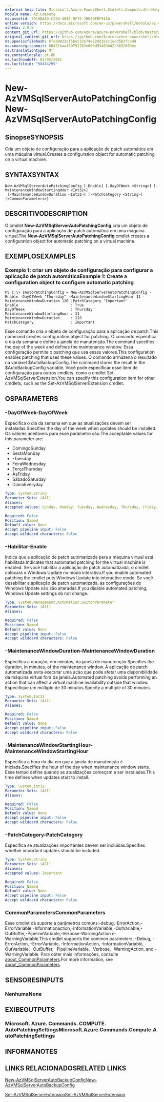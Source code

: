 ```yaml
---
external help file: Microsoft.Azure.PowerShell.Cmdlets.Compute.dll-Help.xml
Module Name: Az.Compute
ms.assetid: 7016BAA9-C25D-404E-9F75-2BE49FBF91A8
online version: https://docs.microsoft.com/en-us/powershell/module/az.compute/new-azvmsqlserverautopatchingconfig
schema: 2.0.0
content_git_url: https://github.com/Azure/azure-powershell/blob/master/src/Compute/Compute/help/New-AzVMSqlServerAutoPatchingConfig.md
original_content_git_url: https://github.com/Azure/azure-powershell/blob/master/src/Compute/Compute/help/New-AzVMSqlServerAutoPatchingConfig.md
ms.openlocfilehash: 6fe89822af5be532674e22dd3e1c1edd583fced4
ms.sourcegitcommit: 68451baa389791703e666d95469602c5652609ee
ms.translationtype: MT
ms.contentlocale: pt-BR
ms.lasthandoff: 01/05/2021
ms.locfileid: "98434299"
---
```

# <span data-ttu-id="1c99f-101">New-AzVMSqlServerAutoPatchingConfig</span><span class="sxs-lookup"><span data-stu-id="1c99f-101">New-AzVMSqlServerAutoPatchingConfig</span></span>

## <span data-ttu-id="1c99f-102">Sinopse</span><span class="sxs-lookup"><span data-stu-id="1c99f-102">SYNOPSIS</span></span>
<span data-ttu-id="1c99f-103">Cria um objeto de configuração para a aplicação de patch automática em uma máquina virtual.</span><span class="sxs-lookup"><span data-stu-id="1c99f-103">Creates a configuration object for automatic patching on a virtual machine.</span></span>

## <span data-ttu-id="1c99f-104">SYNTAX</span><span class="sxs-lookup"><span data-stu-id="1c99f-104">SYNTAX</span></span>

```
New-AzVMSqlServerAutoPatchingConfig [-Enable] [-DayOfWeek <String>] [-MaintenanceWindowStartingHour <Int32>]
 [-MaintenanceWindowDuration <Int32>] [-PatchCategory <String>] [<CommonParameters>]
```

## <span data-ttu-id="1c99f-105">DESCRITIVO</span><span class="sxs-lookup"><span data-stu-id="1c99f-105">DESCRIPTION</span></span>
<span data-ttu-id="1c99f-106">O cmdlet **New-AzVMSqlServerAutoPatchingConfig** cria um objeto de configuração para a aplicação de patch automática em uma máquina virtual.</span><span class="sxs-lookup"><span data-stu-id="1c99f-106">The **New-AzVMSqlServerAutoPatchingConfig** cmdlet creates a configuration object for automatic patching on a virtual machine.</span></span>

## <span data-ttu-id="1c99f-107">EXEMPLOS</span><span class="sxs-lookup"><span data-stu-id="1c99f-107">EXAMPLES</span></span>

### <span data-ttu-id="1c99f-108">Exemplo 1: criar um objeto de configuração para configurar a aplicação de patch automática</span><span class="sxs-lookup"><span data-stu-id="1c99f-108">Example 1: Create a configuration object to configure automatic patching</span></span>
```
PS C:\> $AutoPatchingConfig = New-AzVMSqlServerAutoPatchingConfig -Enable -DayOfWeek "Thursday" -MaintenanceWindowStartingHour 11 -MaintenanceWindowDuration 120 -PatchCategory "Important"
Enable                        : True
DayOfWeek                     : Thursday
MaintenanceWindowStartingHour : 11
MaintenanceWindowDuration     : 120
PatchCategory                 : Important
```

<span data-ttu-id="1c99f-109">Esse comando cria o objeto de configuração para a aplicação de patch.</span><span class="sxs-lookup"><span data-stu-id="1c99f-109">This command creates configuration object for patching.</span></span>
<span data-ttu-id="1c99f-110">O comando especifica o dia da semana e define a janela de manutenção.</span><span class="sxs-lookup"><span data-stu-id="1c99f-110">The command specifies the day of the week and defines the maintenance window.</span></span>
<span data-ttu-id="1c99f-111">Essa configuração permite o patching que usa esses valores.</span><span class="sxs-lookup"><span data-stu-id="1c99f-111">This configuration enables patching that uses these values.</span></span>
<span data-ttu-id="1c99f-112">O comando armazena o resultado na variável $AutoBackupConfig.</span><span class="sxs-lookup"><span data-stu-id="1c99f-112">The command stores the result in the $AutoBackupConfig variable.</span></span>
<span data-ttu-id="1c99f-113">Você pode especificar esse item de configuração para outros cmdlets, como o cmdlet Set-AzVMSqlServerExtension.</span><span class="sxs-lookup"><span data-stu-id="1c99f-113">You can specify this configuration item for other cmdlets, such as the Set-AzVMSqlServerExtension cmdlet.</span></span>

## <span data-ttu-id="1c99f-114">OS</span><span class="sxs-lookup"><span data-stu-id="1c99f-114">PARAMETERS</span></span>

### <span data-ttu-id="1c99f-115">-DayOfWeek</span><span class="sxs-lookup"><span data-stu-id="1c99f-115">-DayOfWeek</span></span>
<span data-ttu-id="1c99f-116">Especifica o dia da semana em que as atualizações devem ser instaladas.</span><span class="sxs-lookup"><span data-stu-id="1c99f-116">Specifies the day of the week when updates should be installed.</span></span>
<span data-ttu-id="1c99f-117">Os valores aceitáveis para esse parâmetro são:</span><span class="sxs-lookup"><span data-stu-id="1c99f-117">The acceptable values for this parameter are:</span></span>
- <span data-ttu-id="1c99f-118">Domingo</span><span class="sxs-lookup"><span data-stu-id="1c99f-118">Sunday</span></span>
- <span data-ttu-id="1c99f-119">Sexta</span><span class="sxs-lookup"><span data-stu-id="1c99f-119">Monday</span></span>
- <span data-ttu-id="1c99f-120">-</span><span class="sxs-lookup"><span data-stu-id="1c99f-120">Tuesday</span></span>
- <span data-ttu-id="1c99f-121">Feira</span><span class="sxs-lookup"><span data-stu-id="1c99f-121">Wednesday</span></span>
- <span data-ttu-id="1c99f-122">Terça</span><span class="sxs-lookup"><span data-stu-id="1c99f-122">Thursday</span></span>
- <span data-ttu-id="1c99f-123">Às</span><span class="sxs-lookup"><span data-stu-id="1c99f-123">Friday</span></span>
- <span data-ttu-id="1c99f-124">Sábado</span><span class="sxs-lookup"><span data-stu-id="1c99f-124">Saturday</span></span>
- <span data-ttu-id="1c99f-125">Diário</span><span class="sxs-lookup"><span data-stu-id="1c99f-125">Everyday</span></span>

```yaml
Type: System.String
Parameter Sets: (All)
Aliases:
Accepted values: Sunday, Monday, Tuesday, Wednesday, Thursday, Friday, Saturday, Everyday

Required: False
Position: Named
Default value: None
Accept pipeline input: False
Accept wildcard characters: False
```

### <span data-ttu-id="1c99f-126">-Habilitar</span><span class="sxs-lookup"><span data-stu-id="1c99f-126">-Enable</span></span>
<span data-ttu-id="1c99f-127">Indica que a aplicação de patch automatizada para a máquina virtual está habilitada.</span><span class="sxs-lookup"><span data-stu-id="1c99f-127">Indicates that automated patching for the virtual machine is enabled.</span></span>
<span data-ttu-id="1c99f-128">Se você habilitar a aplicação de patch automatizada, o cmdlet colocará o Windows Update no modo interativo.</span><span class="sxs-lookup"><span data-stu-id="1c99f-128">If you enable automated patching the cmdlet puts Windows Update into interactive mode.</span></span>
<span data-ttu-id="1c99f-129">Se você desabilitar a aplicação de patch automatizada, as configurações do Windows Update não são alteradas.</span><span class="sxs-lookup"><span data-stu-id="1c99f-129">If you disable automated patching, Windows Update settings do not change.</span></span>

```yaml
Type: System.Management.Automation.SwitchParameter
Parameter Sets: (All)
Aliases:

Required: False
Position: Named
Default value: None
Accept pipeline input: False
Accept wildcard characters: False
```

### <span data-ttu-id="1c99f-130">-MaintenanceWindowDuration</span><span class="sxs-lookup"><span data-stu-id="1c99f-130">-MaintenanceWindowDuration</span></span>
<span data-ttu-id="1c99f-131">Especifica a duração, em minutos, da janela de manutenção.</span><span class="sxs-lookup"><span data-stu-id="1c99f-131">Specifies the duration, in minutes, of the maintenance window.</span></span>
<span data-ttu-id="1c99f-132">A aplicação de patch automatizada evita executar uma ação que pode afetar uma disponibilidade da máquina virtual fora da janela.</span><span class="sxs-lookup"><span data-stu-id="1c99f-132">Automated patching avoids performing an action that can affect a virtual machine availability outside that window.</span></span>
<span data-ttu-id="1c99f-133">Especifique um múltiplo de 30 minutos.</span><span class="sxs-lookup"><span data-stu-id="1c99f-133">Specify a multiple of 30 minutes.</span></span>

```yaml
Type: System.Int32
Parameter Sets: (All)
Aliases:

Required: False
Position: Named
Default value: None
Accept pipeline input: False
Accept wildcard characters: False
```

### <span data-ttu-id="1c99f-134">-MaintenanceWindowStartingHour</span><span class="sxs-lookup"><span data-stu-id="1c99f-134">-MaintenanceWindowStartingHour</span></span>
<span data-ttu-id="1c99f-135">Especifica a hora do dia em que a janela de manutenção é iniciada.</span><span class="sxs-lookup"><span data-stu-id="1c99f-135">Specifies the hour of the day when maintenance window starts.</span></span>
<span data-ttu-id="1c99f-136">Esse tempo define quando as atualizações começam a ser instaladas.</span><span class="sxs-lookup"><span data-stu-id="1c99f-136">This time defines when updates start to install.</span></span>

```yaml
Type: System.Int32
Parameter Sets: (All)
Aliases:

Required: False
Position: Named
Default value: None
Accept pipeline input: False
Accept wildcard characters: False
```

### <span data-ttu-id="1c99f-137">-PatchCategory</span><span class="sxs-lookup"><span data-stu-id="1c99f-137">-PatchCategory</span></span>
<span data-ttu-id="1c99f-138">Especifica se atualizações importantes devem ser incluídas.</span><span class="sxs-lookup"><span data-stu-id="1c99f-138">Specifies whether important updates should be included.</span></span>

```yaml
Type: System.String
Parameter Sets: (All)
Aliases:
Accepted values: Important

Required: False
Position: Named
Default value: None
Accept pipeline input: False
Accept wildcard characters: False
```

### <span data-ttu-id="1c99f-139">CommonParameters</span><span class="sxs-lookup"><span data-stu-id="1c99f-139">CommonParameters</span></span>
<span data-ttu-id="1c99f-140">Esse cmdlet dá suporte a parâmetros comuns:-debug,-ErrorAction,-ErrorVariable,-Informationaction,-InformationVariable,-OutVariable,-OutBuffer,-PipelineVariable,-Verbose-WarningAction e-WarningVariable.</span><span class="sxs-lookup"><span data-stu-id="1c99f-140">This cmdlet supports the common parameters: -Debug, -ErrorAction, -ErrorVariable, -InformationAction, -InformationVariable, -OutVariable, -OutBuffer, -PipelineVariable, -Verbose, -WarningAction, and -WarningVariable.</span></span> <span data-ttu-id="1c99f-141">Para obter mais informações, consulte [about_CommonParameters](http://go.microsoft.com/fwlink/?LinkID=113216).</span><span class="sxs-lookup"><span data-stu-id="1c99f-141">For more information, see [about_CommonParameters](http://go.microsoft.com/fwlink/?LinkID=113216).</span></span>

## <span data-ttu-id="1c99f-142">SENSORES</span><span class="sxs-lookup"><span data-stu-id="1c99f-142">INPUTS</span></span>

### <span data-ttu-id="1c99f-143">Nenhuma</span><span class="sxs-lookup"><span data-stu-id="1c99f-143">None</span></span>

## <span data-ttu-id="1c99f-144">EXIBE</span><span class="sxs-lookup"><span data-stu-id="1c99f-144">OUTPUTS</span></span>

### <span data-ttu-id="1c99f-145">Microsoft. Azure. Commands. COMPUTE. AutoPatchingSettings</span><span class="sxs-lookup"><span data-stu-id="1c99f-145">Microsoft.Azure.Commands.Compute.AutoPatchingSettings</span></span>

## <span data-ttu-id="1c99f-146">INFORMA</span><span class="sxs-lookup"><span data-stu-id="1c99f-146">NOTES</span></span>

## <span data-ttu-id="1c99f-147">LINKS RELACIONADOS</span><span class="sxs-lookup"><span data-stu-id="1c99f-147">RELATED LINKS</span></span>

[<span data-ttu-id="1c99f-148">New-AzVMSqlServerAutoBackupConfig</span><span class="sxs-lookup"><span data-stu-id="1c99f-148">New-AzVMSqlServerAutoBackupConfig</span></span>](./New-AzVMSqlServerAutoBackupConfig.md)

[<span data-ttu-id="1c99f-149">Set-AzVMSqlServerExtension</span><span class="sxs-lookup"><span data-stu-id="1c99f-149">Set-AzVMSqlServerExtension</span></span>](./Set-AzVMSqlServerExtension.md)



